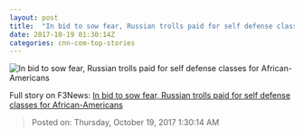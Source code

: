 ```yaml
---
layout: post
title:  "In bid to sow fear, Russian trolls paid for self defense classes for African-Americans"
date: 2017-10-19 01:30:14Z
categories: cnn-com-top-stories
---
```


![In bid to sow fear, Russian trolls paid for self defense classes for African-Americans](http://i2.cdn.turner.com/money/dam/assets/171018153221-russia-black-fist-780x439.jpg)




Full story on F3News: [In bid to sow fear, Russian trolls paid for self defense classes for African-Americans](http://www.f3nws.com/n/NQWcZ)

> Posted on: Thursday, October 19, 2017 1:30:14 AM
